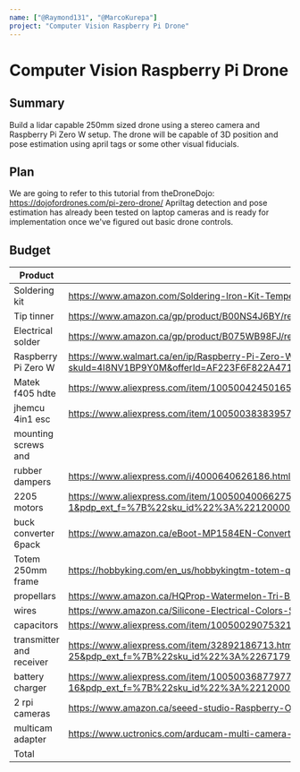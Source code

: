 ```yaml
---
name: ["@Raymond131", "@MarcoKurepa"]
project: "Computer Vision Raspberry Pi Drone"
---
```


# Computer Vision Raspberry Pi Drone

## Summary

Build a lidar capable 250mm sized drone using a stereo camera and Raspberry Pi Zero W setup.
The drone will be capable of 3D position and pose estimation using april tags or some other visual fiducials. 

## Plan

We are going to refer to this tutorial from theDroneDojo:
https://dojofordrones.com/pi-zero-drone/
Apriltag detection and pose estimation has already been tested on laptop cameras and is ready for implementation once we've figured out basic drone controls. 

## Budget


| Product                | Supplier/Link                                                                                                          | Cost   |
| ---------------        | -------------------------------------                                                                                  | ------ |
| Soldering kit        | https://www.amazon.com/Soldering-Iron-Kit-Temperature-Desoldering/dp/B07Q2B4ZY9/ref=sr_1_3?keywords=soldering+starter+kit&qid=1672984829&sr=8-3                                                                                               |$27.99|
| Tip tinner             | https://www.amazon.ca/gp/product/B00NS4J6BY/ref=ox_sc_act_title_3?smid=A614WYM65K035&psc=1                             |$8.90|
| Electrical solder      | https://www.amazon.ca/gp/product/B075WB98FJ/ref=ox_sc_act_title_1?smid=A25N4YN27ERTBB&psc=1                            |$13.98|
| Raspberry Pi Zero W    | https://www.walmart.ca/en/ip/Raspberry-Pi-Zero-W-Starter-Kit-And-Accessories/PRD4I8NV1BP9Y0M?skuId=4I8NV1BP9Y0M&offerId=AF223F6F822A4719ABD9AA5D2408B53E&utm_medium=paid_search&utm_source=google&utm_campaign=always_on&cmpid=SEM_CA_312_50W1NMFMAF_71700000099943876_58700008013744816&utm_id=SEM_CA_312_50W1NMFMAF_71700000099943876_58700008013744816&gclid=Cj0KCQiAn4SeBhCwARIsANeF9DI0D0fO9zcY1GQS2f9kmN9Vd_5pPNcfupDZJSm6ZTtGN8VJJnMoMT8aAo6kEALw_wcB&gclsrc=aw.ds                                                                                            |$41.53|
| Matek f405 hdte        | https://www.aliexpress.com/item/1005004245016541.html?pdp_npi=2%40dis%21CAD%21C%24%2074.06%21C%24%2074.06%21%21%21%21%21%402103239d16736511689713783e46e0%2112000028507305028%21btf&_t=pvid:f85eafcb-6d76-4152-8073-88e378681c41&afTraceInfo=1005004245016541__pc__pcBridgePPC__xxxxxx__1673651169&spm=a2g0o.ppclist.product.mainProduct |$68.65|
| jhemcu 4in1 esc        | https://www.aliexpress.com/item/1005003838395770.html?pdp_npi=2%40dis%21CAD%21C%24%2075.34%21C%24%2037.67%21%21%21%21%21%40210312ee16736508332157925e9b66%2112000027310030607%21btf&_t=pvid:98977ce7-2c43-4be9-966e-7a563519f05f&afTraceInfo=1005003838395770__pc__pcBridgePPC__xxxxxx__1673650833&spm=a2g0o.ppclist.product.mainProduct                         |$36.44|
| mounting screws and 
  rubber dampers         | https://www.aliexpress.com/i/4000640626186.html                                                                        |$7.63|
| 2205 motors            | https://www.aliexpress.com/item/1005004006627573.html?spm=a2g0o.productlist.main.3.4d8e3fd5VMlR70&algo_pvid=ae632000-2c0a-44c4-ba09-43625e87aadc&algo_exp_id=ae632000-2c0a-44c4-ba09-43625e87aadc-1&pdp_ext_f=%7B%22sku_id%22%3A%2212000027718503101%22%7D&pdp_npi=2%40dis%21CAD%2145.32%2131.73%21%21%21%21%21%402102111816737112486993237d0688%2112000027718503101%21sea&curPageLogUid=sQ5Fdbw0cOXq |$28.82|
| buck converter 6pack   | https://www.amazon.ca/eBoot-MP1584EN-Converter-Adjustable-Module/dp/B01MQGMOKI/ref=sr_1_7?crid=JIYBLVLTFK77&keywords=eBoot%2BMini%2BMP1584EN%2BDC-DC%2BBuck%2BConverter%2Bvoltage%2Bregulator&qid=1673712006&refinements=p_85%3A5690392011&rnid=5690384011&rps=1&s=industrial&sprefix=eboot%2Bmini%2Bmp1584en%2Bdc-dc%2Bbuck%2Bconverter%2Bvoltage%2Bregulator%2Cindustrial%2C190&sr=1-7&th=1 |$17.80|
| Totem 250mm frame      | https://hobbyking.com/en_us/hobbykingtm-totem-q250-quadcopter-kit.html               | $21 |
| propellars             | https://www.amazon.ca/HQProp-Watermelon-Tri-Blade-Propeller-Quadcopter/dp/B07TV284BK/ref=sr_1_9?crid=OACB4FC8VG4S&keywords=5%22+drone+props&qid=1673651919&sprefix=5+drone+props%2Caps%2C91&sr=8-9 |$22.04|
| wires                  | https://www.amazon.ca/Silicone-Electrical-Colors-Stranded-Flexible/dp/B08P4BPMZD/ref=asc_df_B08P4BPMZD/?tag=googleshopc0c-20&linkCode=df0&hvadid=579901165099&hvpos=&hvnetw=g&hvrand=13307836738394359913&hvpone=&hvptwo=&hvqmt=&hvdev=c&hvdvcmdl=&hvlocint=&hvlocphy=9001107&hvtargid=pla-1191098481079&psc=1 |$11.02|
| capacitors             | https://www.aliexpress.com/item/1005002907532157.html?pdp_npi=2%40dis%21CAD%21C%24%201.52%21C%24%200.99%21%21%21%21%21%40210312ec16736522941627046e6cda%2112000022718307915%21btf&_t=pvid:00fbf120-4248-4d8a-a2aa-56fd0d6320dd&afTraceInfo=1005002907532157__pc__pcBridgePPC__xxxxxx__1673652294&spm=a2g0o.ppclist.product.mainProduct |$2.54|
| transmitter and receiver| https://www.aliexpress.com/item/32892186713.html?spm=a2g0o.productlist.main.51.14af1e30jHa4Tn&algo_pvid=9eae3cf2-80bf-4776-9816-aaf5fd0ff6af&algo_exp_id=9eae3cf2-80bf-4776-9816-aaf5fd0ff6af-25&pdp_ext_f=%7B%22sku_id%22%3A%2267179347319%22%7D&pdp_npi=2%40dis%21CAD%21131.56%2168.42%21%21%21%21%21%40212279a216737131785445529d0686%2167179347319%21sea&curPageLogUid=7sZeDIHUGAo2     |$63.56|
| battery charger         | https://www.aliexpress.com/item/1005003687797757.html?spm=a2g0o.productlist.main.33.7ebe3807K5mv2P&algo_pvid=9c65ea68-7877-4845-bcf9-a56eb7f9956d&aem_p4p_detail=2023011408261214197877837995170004907506&algo_exp_id=9c65ea68-7877-4845-bcf9-a56eb7f9956d-16&pdp_ext_f=%7B%22sku_id%22%3A%2212000026806052264%22%7D&pdp_npi=2%40dis%21CAD%217.96%216.53%21%21%21%21%21%402102172f16737135726908599d0674%2112000026806052264%21sea&curPageLogUid=TSdyAKxTmkI3&ad_pvid=2023011408261214197877837995170004907506_17&ad_pvid=2023011408261214197877837995170004907506_17   |$11.02|
| 2 rpi cameras         | https://www.amazon.ca/seeed-studio-Raspberry-Official-V2%EF%BC%8C1080p/dp/B07Y33ZQZN/ref=asc_df_B07Y33ZQZN/?tag=googleshopc0c-20&linkCode=df0&hvadid=335201232415&hvpos=&hvnetw=g&hvrand=17481634044660296103&hvpone=&hvptwo=&hvqmt=&hvdev=c&hvdvcmdl=&hvlocint=&hvlocphy=9001107&hvtargid=pla-863733022264&psc=1 |$66.11|
| multicam adapter      | https://www.uctronics.com/arducam-multi-camera-adapter-doubleplexer-stereo-module-v2-for-raspberry-pi-zero-pi-3-3-b-4b.html |$33|
| Total           |                                                                                                                              |$481.93|


